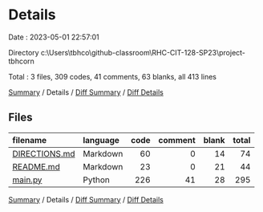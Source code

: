 # Details

Date : 2023-05-01 22:57:01

Directory c:\\Users\\tbhco\\github-classroom\\RHC-CIT-128-SP23\\project-tbhcorn

Total : 3 files,  309 codes, 41 comments, 63 blanks, all 413 lines

[Summary](results.md) / Details / [Diff Summary](diff.md) / [Diff Details](diff-details.md)

## Files
| filename | language | code | comment | blank | total |
| :--- | :--- | ---: | ---: | ---: | ---: |
| [DIRECTIONS.md](/DIRECTIONS.md) | Markdown | 60 | 0 | 14 | 74 |
| [README.md](/README.md) | Markdown | 23 | 0 | 21 | 44 |
| [main.py](/main.py) | Python | 226 | 41 | 28 | 295 |

[Summary](results.md) / Details / [Diff Summary](diff.md) / [Diff Details](diff-details.md)